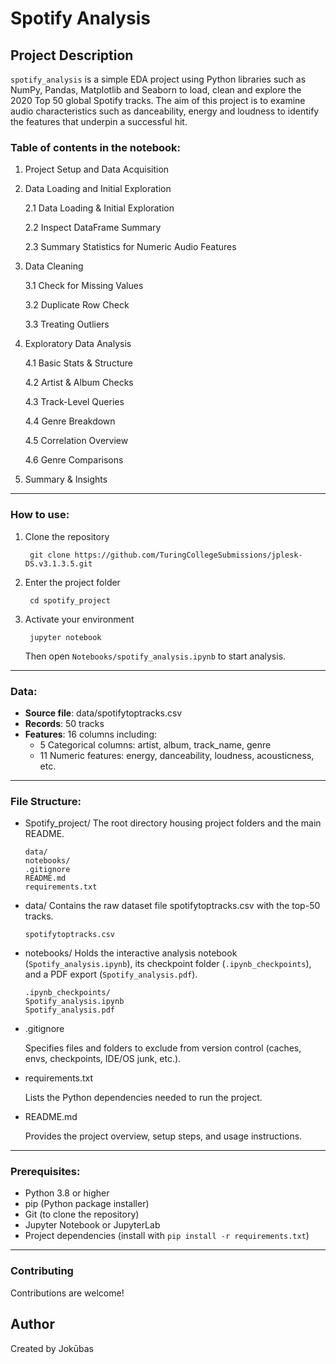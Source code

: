 # Spotify Analysis

## Project Description

`spotify_analysis` is a simple EDA project using Python libraries such as NumPy, Pandas, Matplotlib and Seaborn to load, clean and explore the 2020 Top 50 global Spotify tracks. The aim of this project is to examine audio characteristics such as danceability, energy and loudness to identify the features that underpin a successful hit.

### Table of contents in the notebook:
1. Project Setup and Data Acquisition

2. Data Loading and Initial Exploration

    2.1 Data Loading & Initial Exploration

    2.2 Inspect DataFrame Summary

    2.3 Summary Statistics for Numeric Audio Features

3. Data Cleaning

    3.1 Check for Missing Values

    3.2 Duplicate Row Check

    3.3 Treating Outliers

4. Exploratory Data Analysis

    4.1 Basic Stats & Structure

    4.2 Artist & Album Checks

    4.3 Track-Level Queries

    4.4 Genre Breakdown

    4.5 Correlation Overview

    4.6 Genre Comparisons

5. Summary & Insights
---
### How to use:
1. Clone the repository

        git clone https://github.com/TuringCollegeSubmissions/jplesk-DS.v3.1.3.5.git
2. Enter the project folder

        cd spotify_project
3. Activate your environment

        jupyter notebook
   Then open `Notebooks/spotify_analysis.ipynb` to start analysis.
---
### Data:
- **Source file**: data/spotifytoptracks.csv
- **Records**: 50 tracks
- **Features**: 16 columns including:
  - 5 Categorical columns: artist, album, track_name, genre
  - 11 Numeric features: energy, danceability, loudness, acousticness, etc.
---
### File Structure:
- Spotify_project/ The root directory housing project folders and the main README.

      data/
      notebooks/
      .gitignore
      README.md
      requirements.txt
- data/ Contains the raw dataset file spotifytoptracks.csv with the top-50 tracks.

      spotifytoptracks.csv
- notebooks/ Holds the interactive analysis notebook (`Spotify_analysis.ipynb`), its checkpoint folder (`.ipynb_checkpoints`), and a PDF export (`Spotify_analysis.pdf`).

      .ipynb_checkpoints/
      Spotify_analysis.ipynb
      Spotify_analysis.pdf

* .gitignore

  Specifies files and folders to exclude from version control (caches, envs, checkpoints, IDE/OS junk, etc.).
* requirements.txt

  Lists the Python dependencies needed to run the project.
* README.md

  Provides the project overview, setup steps, and usage instructions.
---
### Prerequisites:

- Python 3.8 or higher
- pip (Python package installer)
- Git (to clone the repository)
- Jupyter Notebook or JupyterLab
- Project dependencies (install with `pip install -r requirements.txt`)
---
### Contributing
Contributions are welcome!
## Author
Created by Jokūbas
